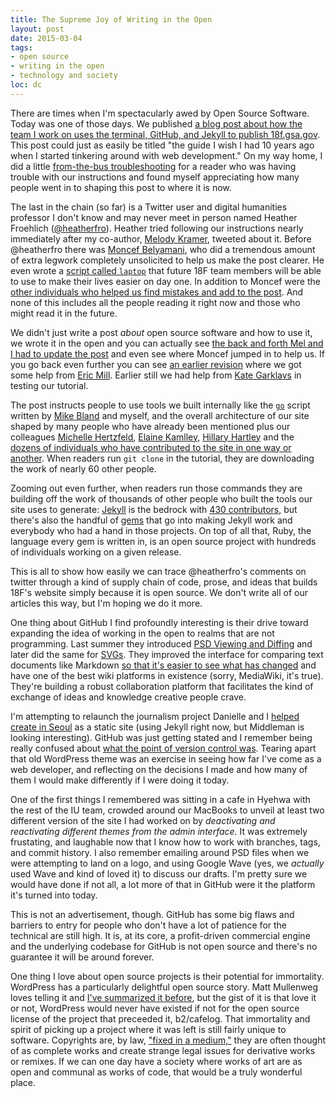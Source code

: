 ```yaml
---
title: The Supreme Joy of Writing in the Open
layout: post
date: 2015-03-04
tags:
- open source
- writing in the open
- technology and society
loc: dc
---
```

There are times when I'm spectacularly awed by Open Source Software. Today was
one of those days.  We published [a blog post about how the team I work on uses
the terminal, GitHub, and Jekyll to publish 18f.gsa.gov][1]. This post could
just as easily be titled "the guide I wish I had 10 years ago when I started
tinkering around with web development." On my way home, I did a little
[from-the-bus troubleshooting][2] for a reader who was having trouble with our
instructions and found myself appreciating how many people went in to shaping
this post to where it is now.

The last in the chain (so far) is a Twitter user and digital humanities
professor I don't know and may never meet in person named Heather Froehlich
([@heatherfro][3]). Heather tried following our instructions nearly immediately
after my co-author, [Melody Kramer][4], tweeted about it. Before @heatherfro
there was [Moncef Belyamani][5], who did a tremendous amount of extra legwork
completely unsolicited to help us make the post clearer. He even wrote a
[script called `laptop`][6] that future 18F team members will be able to use to
make their lives easier on day one. In addition to Moncef were the [other
individuals who helped us find mistakes and add to the post][7]. And none of
this includes all the people reading it right now and those who might read it
in the future.

We didn't just write a post _about_ open source software and how to use it, we
wrote it in the open and you can actually see [the back and forth Mel and I had
to update the post][8] and even see where Moncef jumped in to help us. If you
go back even further you can see [an earlier revision][10] where we got some
help from [Eric Mill][11]. Earlier still we had help from [Kate Garklavs][18]
in testing our tutorial.

The post instructs people to use tools we built internally like the [`go`][12]
script written by [Mike Bland][13] and myself, and the overall architecture of
our site shaped by many people who have already been mentioned plus our
colleagues [Michelle Hertzfeld][14], [Elaine Kamlley][15], [Hillary
Hartley][16] and the [dozens of individuals who have contributed to the site in
one way or another][17]. When readers run `git clone` in the tutorial, they are
downloading the work of nearly 60 other people.

Zooming out even further, when readers run those commands they are building off
the work of thousands of other people who built the tools our site uses to
generate: [Jekyll][19] is the bedrock with [430 contributors][20], but there's
also the handful of [gems][21] that go into making Jekyll work and everybody
who had a hand in those projects. On top of all that, Ruby, the language every
gem is written in, is an open source project with hundreds of individuals
working on a given release.

This is all to show how easily we can trace @heatherfro's comments on twitter
through a kind of supply chain of code, prose, and ideas that builds 18F's
website simply because it is open source. We don't write all of our articles
this way, but I'm hoping we do it more.

One thing about GitHub I find profoundly interesting is their drive toward
expanding the idea of working in the open to realms that are not programming.
Last summer they introduced [PSD Viewing and Diffing][22] and later did
the same for [SVGs][23]. They improved the interface for comparing text
documents like Markdown [so that it's easier to see what has changed][24] and
have one of the best wiki platforms in existence (sorry, MediaWiki, it's true).
They're building a robust collaboration platform that facilitates the
kind of exchange of ideas and knowledge creative people crave.

I'm attempting to relaunch the journalism project Danielle and I [helped create
in Seoul][25] as a static site (using Jekyll right now, but Middleman is
looking interesting). GitHub was just getting stated and I remember being
really confused about [what the point of version control was][26]. Tearing
apart that old WordPress theme was an exercise in seeing how far I've come as a
web developer, and reflecting on the decisions I made and how many of them I
would make differently if I were doing it today.

One of the first things I remembered was sitting in a cafe in Hyehwa with the
rest of the IU team, crowded around our MacBooks to unveil at least two
different version of the site I had worked on by _deactivating and reactivating
different themes from the admin interface._ It was extremely frustating, and
laughable now that I know how to work with branches, tags, and commit history.
I also remember emailing around PSD files when we were attempting to land on a
logo, and using Google Wave (yes, we _actually_ used Wave and kind of loved it)
to discuss our drafts. I'm pretty sure we would have done if not all, a lot more
of that in GitHub were it the platform it's turned into today.

This is not an advertisement, though. GitHub has some big flaws and barriers to
entry for people who don't have a lot of patience for the technical are still
high. It is, at its core, a profit-driven commercial engine and the underlying
codebase for GitHub is not open source and there's no guarantee it will be
around forever.

One thing I love about open source projects is their potential for immortality.
WordPress has a particularly delightful open source story. Matt Mullenweg loves
telling it and [I've summarized it before][27], but the gist of it is that love
it or not, WordPress would never have existed if not for the open source
license of the project that preceeded it, b2/cafelog. That immortality and
spirit of picking up a project where it was left is still fairly unique to
software. Copyrights are, by law, ["fixed in a medium,"][28] they are often
thought of as complete works and create strange legal issues for derivative
works or remixes. If we can one day have a society where works of art are as
open and communal as works of code, that would be a truly wonderful place.

[1]: https://18f.gsa.gov/2015/03/03/how-to-use-github-and-the-terminal-a-guide/
[2]: https://twitter.com/mkramer/status/572914261019774977
[3]: https://twitter.com/heatherfro
[4]: https://18f.gsa.gov/hub/team/melody/
[5]: https://18f.gsa.gov/hub/team/moncef/
[6]: https://github.com/18f/laptop
[7]: https://github.com/18F/18f.gsa.gov/issues/542
[8]: https://github.com/18F/18f.gsa.gov/pull/576
[9]: https://github.com/18F/18f.gsa.gov/commit/db1ab979c74ecbf183d6436d2804e9952782b575
[10]: https://github.com/18F/18f.gsa.gov/pull/550
[11]: https://18f.gsa.gov/hub/team/eric/
[12]: https://github.com/18F/18f.gsa.gov/blob/staging/go
[13]: https://18f.gsa.gov/hub/team/mbland/
[14]: https://18f.gsa.gov/hub/team/mhz/
[15]: https://18f.gsa.gov/hub/team/elaine/
[16]: https://18f.gsa.gov/hub/team/hillary/
[17]: https://github.com/18F/18f.gsa.gov/graphs/contributors
[18]: https://18f.gsa.gov/hub/team/kate/
[19]: http://jekyllrb.com
[20]: https://github.com/jekyll/jekyll/graphs/contributors
[21]: https://rubygems.org
[22]: https://github.com/blog/1845-psd-viewing-diffing
[23]: https://github.com/blog/1902-svg-viewing-diffing
[24]: https://github.com/blog/1885-better-word-highlighting-in-diffs
[25]: http://internationalunderground.org
[26]: http://bitquabit.com/post/unorthodocs-abandon-your-dvcs-and-return-to-sanity/
[27]: https://www.harmsboone.org/weak-ties-build-movements
[28]: http://www.copyright.gov/title17/92chap1.html
